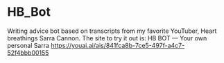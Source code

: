# HB_Bot
Writing advice bot based on transcripts from my favorite YouTuber, Heart breathings Sarra Cannon.
The site to try it out is:
HB BOT — Your own personal Sarra https://youai.ai/ais/841fca8b-7ce5-497f-a4c7-52f4bbb00155

